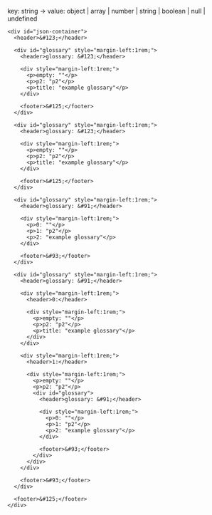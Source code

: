 key: string -> value: object | array | number | string | boolean | null | undefined

    <div id="json-container">
      <header>&#123;</header>

      <div id="glossary" style="margin-left:1rem;">
        <header>glossary: &#123;</header>

        <div style="margin-left:1rem;">
          <p>empty: ""</p>
          <p>p2: "p2"</p>
          <p>title: "example glossary"</p>
        </div>

        <footer>&#125;</footer>
      </div>

      <div id="glossary" style="margin-left:1rem;">
        <header>glossary: &#123;</header>

        <div style="margin-left:1rem;">
          <p>empty: ""</p>
          <p>p2: "p2"</p>
          <p>title: "example glossary"</p>
        </div>

        <footer>&#125;</footer>
      </div>

      <div id="glossary" style="margin-left:1rem;">
        <header>glossary: &#91;</header>

        <div style="margin-left:1rem;">
          <p>0: ""</p>
          <p>1: "p2"</p>
          <p>2: "example glossary"</p>
        </div>

        <footer>&#93;</footer>
      </div>

      <div id="glossary" style="margin-left:1rem;">
        <header>glossary: &#91;</header>

        <div style="margin-left:1rem;">
          <header>0:</header>

          <div style="margin-left:1rem;">
            <p>empty: ""</p>
            <p>p2: "p2"</p>
            <p>title: "example glossary"</p>
          </div>
        </div>

        <div style="margin-left:1rem;">
          <header>1:</header>

          <div style="margin-left:1rem;">
            <p>empty: ""</p>
            <p>p2: "p2"</p>
            <div id="glossary">
              <header>glossary: &#91;</header>

              <div style="margin-left:1rem;">
                <p>0: ""</p>
                <p>1: "p2"</p>
                <p>2: "example glossary"</p>
              </div>

              <footer>&#93;</footer>
            </div>
          </div>
        </div>

        <footer>&#93;</footer>
      </div>

      <footer>&#125;</footer>
    </div>
